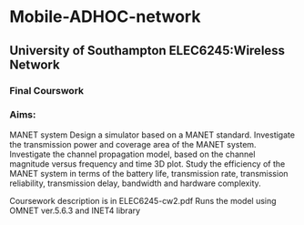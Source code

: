 # Mobile-ADHOC-network
## University of Southampton ELEC6245:Wireless Network 
### Final Courswork
### Aims:

MANET system
Design a simulator based on a MANET standard. Investigate the transmission power and coverage area of the
MANET system. Investigate the channel propagation model, based on the channel magnitude versus frequency
and time 3D plot. Study the efficiency of the MANET system in terms of the battery life, transmission rate,
transmission reliability, transmission delay, bandwidth and hardware complexity.

Coursework description is in ELEC6245-cw2.pdf
Runs the model using OMNET ver.5.6.3 and INET4 library 
